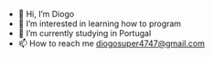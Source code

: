 - 👋 Hi, I’m Diogo
- 👀 I’m interested in learning how to program  
- 🌱 I’m currently studying in Portugal   
- 📫 How to reach me diogosuper4747@gmail.com

<!---
diogosupermufasa/diogosupermufasa is a ✨ special ✨ repository because its `README.md` (this file) appears on your GitHub profile.
You can click the Preview link to take a look at your changes.
--->
